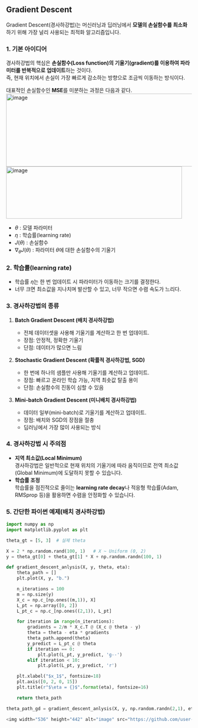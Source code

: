 ## Gradient Descent
Gradient Descent(경사하강법)는 머신러닝과 딥러닝에서 **모델의 손실함수를 최소화**하기 위해 가장 널리 사용되는 최적화 알고리즘입니다.  

### 1. 기본 아이디어
경사하강법의 핵심은 **손실함수(Loss function)의 기울기(gradient)를 이용하여 파라미터를 반복적으로 업데이트**하는 것이다.  
즉, 현재 위치에서 손실이 가장 빠르게 감소하는 방향으로 조금씩 이동하는 방식이다.

대표적인 손실함수인 **MSE**를 미분하는 과정은 다음과 같다.
<img width="827" height="197" alt="image" src="https://github.com/user-attachments/assets/ee9e087b-9f38-4111-9c03-c93f1a55d9af" />
<img width="477" height="141" alt="image" src="https://github.com/user-attachments/assets/a29e25d2-8be4-495c-9cfd-bacd52251e21" />

- $\theta$ : 모델 파라미터  
- $\eta$ : 학습률(learning rate)  
- $J(\theta)$ : 손실함수  
- $\nabla_\theta J(\theta)$ : 파라미터 $\theta$에 대한 손실함수의 기울기

### 2. 학습률(learning rate)
- 학습률 $\eta$는 한 번 업데이트 시 파라미터가 이동하는 크기를 결정한다.
- 너무 크면 최소값을 지나치며 발산할 수 있고, 너무 작으면 수렴 속도가 느리다.

### 3. 경사하강법의 종류
1. **Batch Gradient Descent (배치 경사하강법)**  
   - 전체 데이터셋을 사용해 기울기를 계산하고 한 번 업데이트.  
   - 장점: 안정적, 정확한 기울기  
   - 단점: 데이터가 많으면 느림

2. **Stochastic Gradient Descent (확률적 경사하강법, SGD)**  
   - 한 번에 하나의 샘플만 사용해 기울기를 계산하고 업데이트.  
   - 장점: 빠르고 온라인 학습 가능, 지역 최솟값 탈출 용이  
   - 단점: 손실함수의 진동이 심할 수 있음

3. **Mini-batch Gradient Descent (미니배치 경사하강법)**  
   - 데이터 일부(mini-batch)로 기울기를 계산하고 업데이트.  
   - 장점: 배치와 SGD의 장점을 절충  
   - 딥러닝에서 가장 많이 사용되는 방식

### 4. 경사하강법 시 주의점
- **지역 최소값(Local Minimum)**  
  경사하강법은 일반적으로 현재 위치의 기울기에 따라 움직이므로 전역 최소값(Global Minimum)에 도달하지 못할 수 있습니다.  
- **학습률 조정**  
  학습률을 점진적으로 줄이는 **learning rate decay**나 적응형 학습률(Adam, RMSprop 등)을 활용하면 수렴을 안정화할 수 있습니다.

### 5. 간단한 파이썬 예제(배치 경사하강법)

```python
import numpy as np
import matplotlib.pyplot as plt

theta_gt = [5, 3]  # 실제 theta

X = 2 * np.random.rand(100, 1)   # X ~ Uniform (0, 2)
y = theta_gt[0] + theta_gt[1] * X + np.random.randn(100, 1)

def gradient_descent_anlysis(X, y, theta, eta):
    theta_path = []
    plt.plot(X, y, "b.")

    n_iterations = 100
    m = np.size(y)
    X_c = np.c_[np.ones((m,1)), X]
    L_pt = np.array([0, 2])
    L_pt_c = np.c_[np.ones((2,1)), L_pt]

    for iteration in range(n_iterations):
        gradients = 2/m * X_c.T @ (X_c @ theta - y)
        theta = theta - eta * gradients
        theta_path.append(theta)
        y_predict = L_pt_c @ theta
        if iteration == 0:
            plt.plot(L_pt, y_predict, 'g--')
        elif iteration < 10:
            plt.plot(L_pt, y_predict, 'r')

    plt.xlabel("$x_1$", fontsize=18)
    plt.axis([0, 2, 0, 15])
    plt.title(r"$\eta = {}$".format(eta), fontsize=16)

    return theta_path

theta_path_gd = gradient_descent_anlysis(X, y, np.random.randn(2,1), eta=0.1)```

<img width="536" height="442" alt="image" src="https://github.com/user-attachments/assets/3c598306-9284-4780-ba0b-09d090512fc2" />

